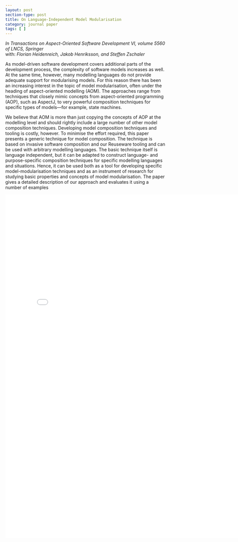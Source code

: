 ```yaml
---
layout: post
section-type: post
title: On Language-Independent Model Modularisation
category: journal paper
tags: [ ]
---
```

_In Transactions on Aspect-Oriented Software Development VI, volume 5560 of LNCS, Springer_
<br/>with: _Florian Heidenreich, Jakob Henriksson, and Steffen Zschaler_

As model-driven software development covers additional parts of the
development process, the complexity of software models increases as well. At
the same time, however, many modelling languages do not provide adequate support
for modularising models. For this reason there has been an increasing interest
in the topic of model modularisation, often under the heading of aspect-oriented
modelling (AOM). The approaches range from techniques that closely
mimic concepts from aspect-oriented programming (AOP), such as AspectJ, to
very powerful composition techniques for specific types of models—for example,
state machines.

We believe that AOM is more than just copying the concepts of AOP at
the modelling level and should rightly include a large number of other model composition
techniques. Developing model composition techniques and tooling
is costly, however. To minimise the effort required, this paper presents a generic
technique for model composition. The technique is based on invasive software
composition and our Reuseware tooling and can be used with arbitrary modelling
languages. The basic technique itself is language independent, but it can be
adapted to construct language- and purpose-specific composition techniques for
specific modelling languages and situations. Hence, it can be used both as a tool
for developing specific model-modularisation techniques and as an instrument of
research for studying basic properties and concepts of model modularisation. The
paper gives a detailed description of our approach and evaluates it using a number
of examples

<embed src="/publications/2009_TAOSD_Reuseware.pdf" width="800" height="1080" type='application/pdf'/>

